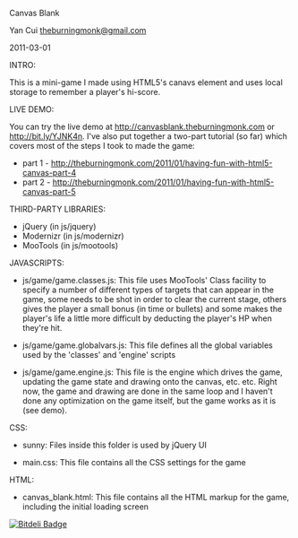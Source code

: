Canvas Blank

Yan Cui
theburningmonk@gmail.com

2011-03-01

INTRO:

This is a mini-game I made using HTML5's canavs element and uses local storage to remember a player's hi-score.

LIVE DEMO:

You can try the live demo at http://canvasblank.theburningmonk.com or http://bit.ly/YJNK4n.
I've also put together a two-part tutorial (so far) which covers most of the steps I took to made the game:
* part 1 - http://theburningmonk.com/2011/01/having-fun-with-html5-canvas-part-4
* part 2 - http://theburningmonk.com/2011/01/having-fun-with-html5-canvas-part-5

THIRD-PARTY LIBRARIES:
* jQuery (in js/jquery)
* Modernizr (in js/modernizr)
* MooTools (in js/mootools)

JAVASCRIPTS:
* js/game/game.classes.js: This file uses MooTools' Class facility to specify a number of different types of 
targets that can appear in the game, some needs to be shot in order to clear the current stage, others gives the
player a small bonus (in time or bullets) and some makes the player's life a little more difficult by deducting
the player's HP when they're hit.

* js/game/game.globalvars.js: This file defines all the global variables used by the 'classes' and 'engine' scripts

* js/game/game.engine.js: This file is the engine which drives the game, updating the game state and drawing onto
the canvas, etc. etc. Right now, the game and drawing are done in the same loop and I haven't done any optimization
on the game itself, but the game works as it is (see demo).

CSS:
* sunny: Files inside this folder is used by jQuery UI

* main.css: This file contains all the CSS settings for the game

HTML:
* canvas_blank.html: This file contains all the HTML markup for the game, including the initial loading screen


[![Bitdeli Badge](https://d2weczhvl823v0.cloudfront.net/theburningmonk/canvas-blank/trend.png)](https://bitdeli.com/free "Bitdeli Badge")

